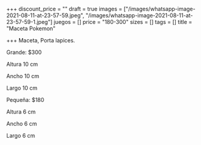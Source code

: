+++
discount_price = ""
draft = true
images = ["/images/whatsapp-image-2021-08-11-at-23-57-59.jpeg", "/images/whatsapp-image-2021-08-11-at-23-57-59-1.jpeg"]
juegos = []
price = "180-300"
sizes = []
tags = []
title = "Maceta Pokemon"

+++
Maceta, Porta lapices.

Grande: $300

Altura 10 cm 

Ancho 10 cm

Largo 10 cm

Pequeña: $180

Altura 6 cm

Ancho 6 cm

Largo 6 cm